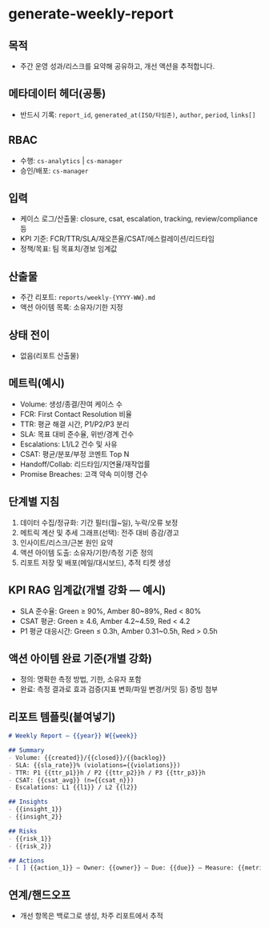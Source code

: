 # generate-weekly-report

## 목적
- 주간 운영 성과/리스크를 요약해 공유하고, 개선 액션을 추적합니다.

## 메타데이터 헤더(공통)
- 반드시 기록: `report_id`, `generated_at(ISO/타임존)`, `author`, `period`, `links[]`

## RBAC
- 수행: `cs-analytics` | `cs-manager`
- 승인/배포: `cs-manager`

## 입력
- 케이스 로그/산출물: closure, csat, escalation, tracking, review/compliance 등
- KPI 기준: FCR/TTR/SLA/재오픈율/CSAT/에스컬레이션/리드타임
- 정책/목표: 팀 목표치/경보 임계값

## 산출물
- 주간 리포트: `reports/weekly-{YYYY-WW}.md`
- 액션 아이템 목록: 소유자/기한 지정

## 상태 전이
- 없음(리포트 산출물)

## 메트릭(예시)
- Volume: 생성/종결/잔여 케이스 수
- FCR: First Contact Resolution 비율
- TTR: 평균 해결 시간, P1/P2/P3 분리
- SLA: 목표 대비 준수율, 위반/경계 건수
- Escalations: L1/L2 건수 및 사유
- CSAT: 평균/분포/부정 코멘트 Top N
- Handoff/Collab: 리드타임/지연율/재작업률
- Promise Breaches: 고객 약속 미이행 건수

## 단계별 지침
1) 데이터 수집/정규화: 기간 필터(월~일), 누락/오류 보정
2) 메트릭 계산 및 추세 그래프(선택): 전주 대비 증감/경고
3) 인사이트/리스크/근본 원인 요약
4) 액션 아이템 도출: 소유자/기한/측정 기준 정의
5) 리포트 저장 및 배포(메일/대시보드), 추적 티켓 생성

## KPI RAG 임계값(개별 강화 — 예시)
- SLA 준수율: Green ≥ 90%, Amber 80~89%, Red < 80%
- CSAT 평균: Green ≥ 4.6, Amber 4.2~4.59, Red < 4.2
- P1 평균 대응시간: Green ≤ 0.3h, Amber 0.31~0.5h, Red > 0.5h

## 액션 아이템 완료 기준(개별 강화)
- 정의: 명확한 측정 방법, 기한, 소유자 포함
- 완료: 측정 결과로 효과 검증(지표 변화/파일 변경/커밋 등) 증빙 첨부

## 리포트 템플릿(붙여넣기)
```markdown
# Weekly Report — {{year}} W{{week}}

## Summary
- Volume: {{created}}/{{closed}}/{{backlog}}
- SLA: {{sla_rate}}% (violations={{violations}})
- TTR: P1 {{ttr_p1}}h / P2 {{ttr_p2}}h / P3 {{ttr_p3}}h
- CSAT: {{csat_avg}} (n={{csat_n}})
- Escalations: L1 {{l1}} / L2 {{l2}}

## Insights
- {{insight_1}}
- {{insight_2}}

## Risks
- {{risk_1}}
- {{risk_2}}

## Actions
- [ ] {{action_1}} — Owner: {{owner}} — Due: {{due}} — Measure: {{metric}}
```

## 연계/핸드오프
- 개선 항목은 백로그로 생성, 차주 리포트에서 추적
